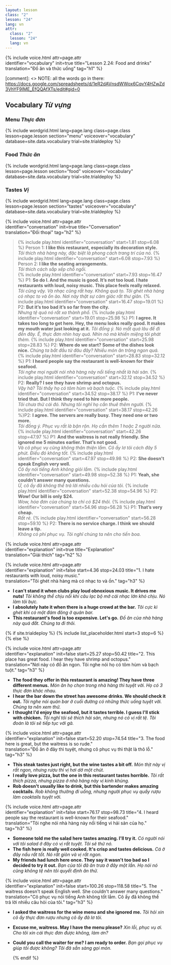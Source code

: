 ```yaml
---
layout: lesson
class: "2"
lesson: "24"
lang: vn
attr:
  class: "2"
  lesson: "24"
  lang: vn
---
```

{%  include voice.html attr=page.attr  
	identifier="vocabulary"  init=true
	title="Lesson 2.24: Food and drinks"        
	translation="Đồ ăn và thức uống"
    tag="h1" %}

[comment]: <> NOTE: all the words go in there: https://docs.google.com/spreadsheets/d/1eR2dAVnsdWWox6CqvY4HZwZd3VhYF9IME_EfQQAfXTs/edit#gid=0

## Vocabulary *Từ vựng*

### Menu  *Thực đơn*

{% include wordgrid.html lang=page.lang
		class=page.class 
		lesson=page.lesson 
		section="menu"
		voiceover="vocabulary"
		database=site.data.vocabulary 
		trial=site.trialdeploy %}    

### Food *Thức ăn*
{% include wordgrid.html lang=page.lang
		class=page.class 
		lesson=page.lesson 
		section="food"
		voiceover="vocabulary"
		database=site.data.vocabulary 
		trial=site.trialdeploy %}    

### Tastes  *Vị*
{% include wordgrid.html lang=page.lang
		class=page.class 
		lesson=page.lesson 
		section="tastes"
		voiceover="vocabulary"
		database=site.data.vocabulary 
		trial=site.trialdeploy %}     

{%  include voice.html attr=page.attr  
	identifier="conversation"  init=true
	title="Conversation"        
	translation="Đối thoại"
    tag="h2" %}

> {% include play.html identifier="conversation" start=1.81 stop=6.08 %} Person 1: **I like this restaurant, especially its decoration style.**   
*Tôi thích nhà hàng này, đặc biệt là phong cách trang trí của nó.*
> {% include play.html identifier="conversation" start=6.08 stop=7.93 %} Person 2: **I like the seating arrangements.**  
*Tôi thích cách sắp xếp chỗ ngồi.*  
> {% include play.html identifier="conversation" start=7.93 stop=16.47 %} P1: **So do I. And the music is good. It’s not too loud. I hate restaurants with loud, noisy music. This place feels really relaxed.**    
*Tôi cũng vậy. Và nhạc cũng rất hay. Không quá to. Tôi ghét nhà hàng có nhạc to và ồn ào. Nơi này thật sự cảm giác rất thư giãn.*
> {% include play.html identifier="conversation" start=16.47 stop=19.01 %} P2: **But it’s too bad it’s so far from the city.**  
*Nhưng tệ quá nó rất xa thành phố.*
> {% include play.html identifier="conversation" start=19.01 stop=25.98 %} P1: **I agree. It takes too long to get here. Hey, the menu looks really good. It makes my mouth water just looking at it.**   *Tôi đồng ý. Nó mất quá lâu để đi đến đây. Ê, thực đơn nhìn hay quá. Nhìn nó mà khiến miệng tôi phát thèm.*
> {% include play.html identifier="conversation" start=25.98 stop=28.83 %} P2: **Where do we start? Some of the dishes look nice.** 
*Chúng ta bắt đầu từ đâu đây? Nhiều món ăn trông ngon quá.* 
> {% include play.html identifier="conversation" start=28.83 stop=32.12 %} P1: **I heard people say the restaurant is well-known for their seafood.**    
*Tôi nghe mọi người nói nhà hàng này nổi tiếng nhất là hải sản.*
> {% include play.html identifier="conversation" start=32.12 stop=34.52 %} P2: **Really? I see they have shrimp and octopus.**  
*Vậy hả? Tôi thấy họ có tôm hùm và bạch tuộc.*
> {% include play.html identifier="conversation" start=34.52 stop=38.17 %} P1: **I’ve never tried that. But I think they need to hire more people.**  
*Tôi chưa thử cái đó. Nhưng tôi nghĩ họ cần thuê thêm người.*
> {% include play.html identifier="conversation" start=38.17 stop=42.26 %}P2: **I agree. The servers are really busy. They need one or two more.**  
*Tôi đồng ý. Phục vụ rất là bận rộn. Họ cần thêm 1 hoặc 2 người nữa.*
> {% include play.html identifier="conversation" start=42.26 stop=47.97 %} P1: **And the waitress is not really friendly. She ignored me 5 minutes earlier. That’s not good.**    
*Và cô phục vụ cũng không thân thiện lắm. Cô ấy lơ tôi cách đây 5 phút. Điều đó không tốt.*
> {% include play.html identifier="conversation" start=47.97 stop=49.98 %} P2: **She doesn't speak English very well.**  
*Cô ấy nói tiếng Anh không giỏi lắm.*
> {% include play.html identifier="conversation" start=49.98 stop=52.38 %} P1: **Yeah, she couldn’t answer many questions.**  
*Ừ, cô ấy đã không thể trả lời nhiều câu hỏi của tôi.*
> {% include play.html identifier="conversation" start=52.38 stop=54.96 %} P2: **Wow! Our bill is only $24.**  
*Wow, hóa đơn của chúng ta chỉ có $24 thôi.*
> {% include play.html identifier="conversation" start=54.96 stop=56.28 %} P1: **That’s very cheap.**    
*Rất rẻ.*
> {% include play.html identifier="conversation" start=56.28 stop=59.10 %} P2: **There is no service charge. I think we should leave a tip.**  
*Không có phí phục vụ. Tôi nghĩ chúng ta nên cho tiền boa.*
 
{%  include voice.html attr=page.attr  
	identifier="explanation"  init=true
	title="Explanation"        
	translation="Giải thích"
    tag="h2" %}

{%  include voice.html attr=page.attr  
	identifier="explanation"  init=false start=4.36 stop=24.03
	title="1. I hate restaurants with loud, noisy music."        
	translation="Tôi ghét nhà hàng mà có nhạc to và ồn."
    tag="h3" %}

- **I can't stand it when clubs play loud obnoxious music. It drives me nuts!**   *Tôi không thể chịu nổi khi câu lạc bộ mở cái nhạc lớn khó chịu. Nó làm tôi bực.*
- **I absolutely hate it when there is a huge crowd at the bar.**   *Tôi cực kì ghét khi có một đám đông ở quán bar.*
- **This restaurant's food is too expensive. Let's go.**   *Đồ ăn của nhà hàng này quá đắt. Chúng ta đi thôi.*


{% if site.trialdeploy %}
  {% include list_placeholder.html start=3 stop=6 %}
  {% else %}

{%  include voice.html attr=page.attr  
	identifier="explanation"  init=false start=25.27 stop=50.42
	title="2. This place has great food. I hear they have shrimp and octopus."        
	translation="Nơi này có đồ ăn ngon. Tôi nghe nói họ có tôm hùm và bạch tuột."
    tag="h3" %}

- **The food they offer in this restaurant is amazing! They have three different menus.**   *Món ăn họ chọn trong nhà hàng thì tuyệt vời. Họ có 3 thực đơn khác nhau.*
- **I hear the bar down the street has awesome drinks. We should check it out.**   *Tôi nghe nói quán bar ở cuối đường có những thức uống tuyệt vời. Chúng ta nên xem thử.*
- **I thought I'd enjoy the seafood, but it tastes terrible. I guess I'll stick with chicken.**   *Tôi nghĩ tôi sẽ thích hải sản, nhưng nó có vị rất tệ. Tôi đoán là tôi sẽ tiếp tục với gà.*

{%  include voice.html attr=page.attr  
	identifier="explanation"  init=false start=52.20 stop=74.54
	title="3. The food here is great, but the waitress is so rude."        
	translation="Đồ ăn ở đây thì tuyệt, nhưng cô phục vụ thì thật là thô lỗ."
    tag="h3" %}

- **This steak tastes just right, but the wine tastes a bit off.**   *Món thịt này vị rất ngon, nhưng rượu thì vị hơi dở một chút.*
- **I really love pizza, but the one in this restaurant tastes horrible.**   *Tôi rất thích pizza, nhưng pizza ở nhà hàng này vị kinh khủng.*
- **Rob doesn't usually like to drink, but this bartender makes amazing cocktails.**   *Rob không thường đi uống, nhưng người phục vụ quầy rượu làm cooktails tuyệt vời.*

{%  include voice.html attr=page.attr  
	identifier="explanation"  init=false start=76.17 stop=98.73
	title="4. I heard people say the restaurant is well-known for their seafood."        
	translation="Tôi nghe nói nhà hàng này nổi tiếng vì hải sản của họ."
    tag="h3" %}

- **Someone told me the salad here tastes amazing. I'll try it.**   *Có người nói với tôi salad ở đây có vị rất tuyệt. Tôi sẽ thử nó.*
- **The fish here is really well cooked. It's crisp and tastes delicious.**   *Cá ở đây nấu rất tốt. Nó rất giòn và vị rất ngon.*
- **My friends had lunch here once. They say it wasn't too bad so I decided to try it out.**   *Bạn của tôi đã ăn trưa ở đây một lần. Họ nói nó cũng không tệ nên tôi quyết định ăn thử.*

{%  include voice.html attr=page.attr  
	identifier="explanation"  init=false start=100.26 stop=118.58
	title="5. The waitress doesn't speak English well. She couldn't answer many questions."        
	translation="Cô phục vụ nói tiếng Anh không tốt lắm. Cô ấy đã không thể trả lời nhiều câu hỏi của tôi."
    tag="h3" %}

- **I asked the waitress for the wine menu and she ignored me.**   *Tôi hỏi xin cô ấy thực đơn rượu nhưng cô ấy đã lơ tôi.*
- **Excuse me, waitress. May I have the menu please?**   *Xin lỗi, phục vụ ơi. Cho tôi xin cái thực đơn được không, làm ơn?*
- **Could you call the waiter for me? I am ready to order.**   *Bạn gọi phục vụ giúp tôi được không? Tôi đã sẵn sàng gọi món.*

  {% endif %}

